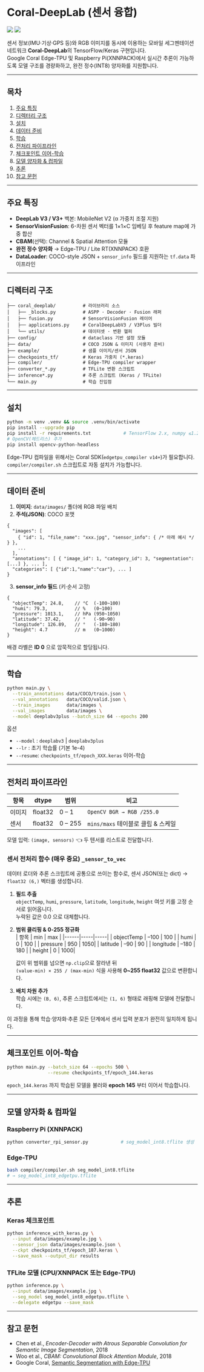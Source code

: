 # Coral-DeepLab (센서 융합)

<img src="https://img.shields.io/badge/TensorFlow-2.x-orange"/>
<img src="https://img.shields.io/badge/Edge%20TPU-ready-brightgreen"/>

센서 정보(IMU·기상·GPS 등)와 RGB 이미지를 동시에 이용하는 모바일 세그멘테이션 네트워크 **Coral-DeepLab**의 TensorFlow/Keras 구현입니다.  
Google Coral Edge-TPU 및 Raspberry Pi(XNNPACK)에서 실시간 추론이 가능하도록 모델 구조를 경량화하고, 완전 정수(INT8) 양자화를 지원합니다.

---
## 목차
1. [주요 특징](#주요-특징)  
2. [디렉터리 구조](#디렉터리-구조)  
3. [설치](#설치)  
4. [데이터 준비](#데이터-준비)  
5. [학습](#학습)  
6. [전처리 파이프라인](#전처리-파이프라인)  
7. [체크포인트 이어-학습](#체크포인트-이어-학습)  
8. [모델 양자화 & 컴파일](#모델-양자화--컴파일)  
9. [추론](#추론)  
10. [참고 문헌](#참고-문헌)  

---
## 주요 특징
* **DeepLab V3 / V3+** 백본: MobileNet V2 (α 가중치 조절 지원)
* **SensorVisionFusion**: 6-차원 센서 벡터를 1×1×C 임베딩 후 feature map에 가중 합산
* **CBAM**(선택): Channel & Spatial Attention 모듈
* **완전 정수 양자화** → Edge-TPU / Lite RT(XNNPACK) 호환
* **DataLoader**: COCO-style JSON + `sensor_info` 필드를 지원하는 `tf.data` 파이프라인

---
## 디렉터리 구조
```
├── coral_deeplab/          # 라이브러리 소스
│   ├── _blocks.py          # ASPP · Decoder · Fusion 래퍼
│   ├── fusion.py           # SensorVisionFusion 레이어
│   ├── applications.py     # CoralDeepLabV3 / V3Plus 빌더
│   └── utils/              # 데이터셋 · 변환 헬퍼
├── config/                 # dataclass 기반 설정 모듈
├── data/                   # COCO JSON & 이미지 (사용자 준비)
├── example/                # 샘플 이미지/센서 JSON
├── checkpoints_tf/         # Keras 가중치 (*.keras)
├── compiler/               # Edge-TPU compiler wrapper
├── converter_*.py          # TFLite 변환 스크립트
├── inference*.py           # 추론 스크립트 (Keras / TFLite)
└── main.py                 # 학습 진입점
```

---
## 설치
```bash
python -m venv .venv && source .venv/bin/activate
pip install --upgrade pip
pip install -r requirements.txt            # TensorFlow 2.x, numpy ≤1.24 등
# OpenCV(헤드리스) 추가
pip install opencv-python-headless
```
Edge-TPU 컴파일을 위해서는 Coral SDK(`edgetpu_compiler v14+`)가 필요합니다.  
`compiler/compiler.sh` 스크립트로 자동 설치가 가능합니다.

---
## 데이터 준비
1. **이미지**: `data/images/` 폴더에 RGB 파일 배치  
2. **주석(JSON)**: COCO 포맷
```jsonc
{
  "images": [
    { "id": 1, "file_name": "xxx.jpg", "sensor_info": { /* 아래 예시 */ } },
    ...
  ],
  "annotations": [ { "image_id": 1, "category_id": 3, "segmentation": [...] }, ... ],
  "categories": [ {"id":1,"name":"car"}, ... ]
}
```
3. **sensor_info 필드** (키·순서 고정)
```jsonc
{
  "objectTemp": 24.8,    // °C  (-100~100)
  "humi": 79.3,          // %   (0~100)
  "pressure": 1013.1,    // hPa (950~1050)
  "latitude": 37.42,     // °   (-90~90)
  "longitude": 126.89,   // °   (-180~180)
  "height": 4.7          // m   (0~1000)
}
```
배경 라벨은 **ID 0** 으로 암묵적으로 할당됩니다.

---
## 학습
```bash
python main.py \
  --train_annotations data/COCO/train.json \
  --val_annotations   data/COCO/valid.json \
  --train_images      data/images \
  --val_images        data/images \
  --model deeplabv3plus --batch_size 64 --epochs 200
```
옵션
* `--model` : `deeplabv3` | `deeplabv3plus`
* `--lr`    : 초기 학습률 (기본 1e-4)
* `--resume`: `checkpoints_tf/epoch_XXX.keras` 이어-학습

---
## 전처리 파이프라인
| 항목 | dtype | 범위 | 비고 |
|------|-------|------|------|
| 이미지 | float32 | 0 – 1 | `OpenCV BGR → RGB /255.0` |
| 센서   | float32 | 0 – 255 | `mins/maxs` 테이블로 클립 & 스케일 |

모델 입력: `(image, sensors)`  👈 두 텐서를 리스트로 전달합니다.

### 센서 전처리 함수 (매우 중요) `_sensor_to_vec`

데이터 로더와 추론 스크립트에 공통으로 쓰이는 함수로, 센서 JSON(또는 dict) → `float32 (6,)` 벡터를 생성합니다.

1. **필드 추출**  
   `objectTemp`, `humi`, `pressure`, `latitude`, `longitude`, `height` 여섯 키를 고정 순서로 읽어옵니다.  
   누락된 값은 0.0 으로 대체합니다.

2. **범위 클리핑 & 0-255 정규화**  
   | 항목 | min | max |
   |------|-----|-----|
   | objectTemp | –100 | 100 |
   | humi       |   0  | 100 |
   | pressure   | 950  | 1050|
   | latitude   | –90  | 90  |
   | longitude  | –180 | 180 |
   | height     | 0    | 1000|

   값이 위 범위를 넘으면 `np.clip`으로 잘라낸 뒤  
   `(value-min) × 255 / (max-min)` 식을 사용해 **0~255 float32** 값으로 변환합니다.

3. **배치 차원 추가**  
   학습 시에는 `(B, 6)`, 추론 스크립트에서는 `(1, 6)` 형태로 래핑해 모델에 전달합니다.

이 과정을 통해 학습·양자화·추론 모든 단계에서 센서 입력 분포가 완전히 일치하게 됩니다.

---
## 체크포인트 이어-학습
```bash
python main.py --batch_size 64 --epochs 500 \
               --resume checkpoints_tf/epoch_144.keras
```
`epoch_144.keras` 까지 학습된 모델을 불러와 **epoch 145** 부터 이어서 학습합니다.

---
## 모델 양자화 & 컴파일
### Raspberry Pi (XNNPACK)
```bash
python converter_rpi_sensor.py            # seg_model_int8.tflite 생성
```
### Edge-TPU
```bash
bash compiler/compiler.sh seg_model_int8.tflite
# → seg_model_int8_edgetpu.tflite
```

---
## 추론
### Keras 체크포인트
```bash
python inference_with_keras.py \
  --input data/images/example.jpg \
  --sensor_json data/images/example.json \
  --ckpt checkpoints_tf/epoch_187.keras \
  --save_mask --output_dir results
```
### TFLite 모델 (CPU/XNNPACK 또는 Edge-TPU)
```bash
python inference.py \
  --input data/images/example.jpg \
  --seg_model seg_model_int8_edgetpu.tflite \
  --delegate edgetpu --save_mask
```

---
## 참고 문헌
* Chen et al., *Encoder-Decoder with Atrous Separable Convolution for Semantic Image Segmentation*, 2018  
* Woo et al., *CBAM: Convolutional Block Attention Module*, 2018  
* Google Coral, [Semantic Segmentation with Edge-TPU](https://coral.ai/models/)